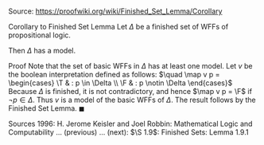 # 

Source: https://proofwiki.org/wiki/Finished_Set_Lemma/Corollary

Corollary to Finished Set Lemma
Let $\Delta$ be a finished set of WFFs of propositional logic.

Then $\Delta$ has a model.


Proof
Note that the set of basic WFFs in $\Delta$ has at least one model.
Let $v$ be the boolean interpretation defined as follows:
$\quad \map v p = \begin{cases}
\T & : p \in \Delta \\
\F & : p \notin \Delta
\end{cases}$
Because $\Delta$ is finished, it is not contradictory, and hence $\map v p = \F$ if $\neg p \in \Delta$.
Thus $v$ is a model of the basic WFFs of $\Delta$.
The result follows by the Finished Set Lemma.
$\blacksquare$


Sources
1996: H. Jerome Keisler and Joel Robbin: Mathematical Logic and Computability ... (previous) ... (next): $\S 1.9$: Finished Sets: Lemma $1.9.1$




